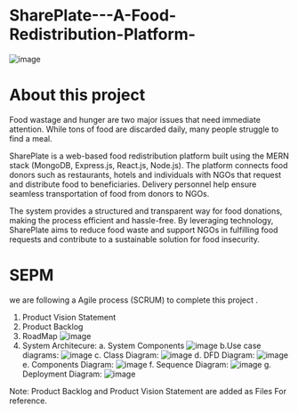 # SharePlate---A-Food-Redistribution-Platform-
![image](https://github.com/user-attachments/assets/b1192723-0d5e-4387-b9f0-a23fc40081ff)


# About this project

Food wastage and hunger are two major issues that need immediate attention. While tons of food are discarded daily, many people struggle to find a meal. 

SharePlate is a web-based food redistribution platform built using the MERN stack (MongoDB, Express.js, React.js, Node.js). The platform connects food donors such as restaurants, hotels and individuals with NGOs that request and distribute food to beneficiaries. Delivery personnel help ensure seamless transportation of food from donors to NGOs.

The system provides a structured and transparent way for food donations, making the process efficient and hassle-free. By leveraging technology, SharePlate aims to reduce food waste and support NGOs in fulfilling food requests and contribute to a sustainable solution for food insecurity.

# SEPM

we are following a Agile process (SCRUM) to complete this project .

1. Product Vision Statement
2. Product Backlog
3. RoadMap
   ![image](https://github.com/user-attachments/assets/f49e7871-4037-4ac1-b95c-748b6b164b02)
4. System Architecure:
   a. System Components
   ![image](https://github.com/user-attachments/assets/e91c12e5-2615-4864-b748-32679541c283)
   b.Use case diagrams:
   ![image](https://github.com/user-attachments/assets/117e583d-0250-41cd-95e5-07243a3aadbe)
   c. Class Diagram:
   ![image](https://github.com/user-attachments/assets/1e271153-fb33-4d42-99cf-f6d08ffe964c)
   d. DFD Diagram:
   ![image](https://github.com/user-attachments/assets/ef9d006a-2061-4545-b263-e5710a92d1f9)
   e. Components Diagram:
   ![image](https://github.com/user-attachments/assets/af4070bd-ce54-4b35-a022-0f8aef1a63b9)
   f. Sequence Diagram:
   ![image](https://github.com/user-attachments/assets/0e41a664-52c0-4da5-840e-daacc0c45de0)
   g. Deployment Diagram:
   ![image](https://github.com/user-attachments/assets/bacd24ff-6410-4c3b-9c66-a99e99e909cc)


Note: Product Backlog and Product Vision Statement are added as Files For reference.
